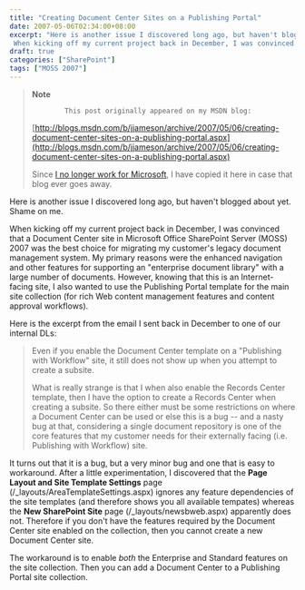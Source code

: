 ```yaml
---
title: "Creating Document Center Sites on a Publishing Portal"
date: 2007-05-06T02:34:00+08:00
excerpt: "Here is another issue I discovered long ago, but haven't blogged about yet. Shame on me. 
 When kicking off my current project back in December, I was convinced that a Document Center site in Microsoft Office SharePoint Server (MOSS) 2007 was the best..."
draft: true
categories: ["SharePoint"]
tags: ["MOSS 2007"]
---
```


> **Note**
> 
>             This post originally appeared on my MSDN blog:
> 
> 
> 
> [http://blogs.msdn.com/b/jjameson/archive/2007/05/06/creating-document-center-sites-on-a-publishing-portal.aspx](http://blogs.msdn.com/b/jjameson/archive/2007/05/06/creating-document-center-sites-on-a-publishing-portal.aspx)
> 
> 
> Since [I no longer work for Microsoft](/blog/jjameson/2011/09/02/last-day-with-microsoft), I have copied it here in case that blog                 ever goes away.


Here is another issue I discovered long ago, but haven't blogged about yet. Shame         on me.

When kicking off my current project back in December, I was convinced that a Document         Center site in Microsoft Office SharePoint Server (MOSS) 2007 was the best choice         for migrating my customer's legacy document management system. My primary reasons         were the enhanced navigation and other features for supporting an "enterprise document         library" with a large number of documents. However, knowing that this is an Internet-facing         site, I also wanted to use the Publishing Portal template for the main site collection         (for rich Web content management features and content approval workflows).

Here is the excerpt from the email I sent back in December to one of our internal         DLs:


> Even if you enable the Document Center template on a "Publishing with Workflow"             site, it still does not show up when you attempt to create a subsite.
> 
> What is really strange is that I when also enable the Records Center template, then             I have the option to create a Records Center when creating a subsite. So there either             must be some restrictions on where a Document Center can be used or else this is             a bug -- and a nasty bug at that, considering a single document repository is one             of the core features that my customer needs for their externally facing (i.e. Publishing             with Workflow) site.


It turns out that it is a bug, but a very minor bug and one that is easy to workaround.         After a little experimentation, I discovered that the **Page Layout and Site Template
            Settings** page (/\_layouts/AreaTemplateSettings.aspx) ignores any feature         dependencies of the site templates (and therefore shows you all available tempates)         whereas the **New SharePoint Site** page (/\_layouts/newsbweb.aspx)         apparently does not. Therefore if you don't have the features required by the Document         Center site enabled on the collection, then you cannot create a new Document Center         site.

The workaround is to enable *both* the Enterprise and Standard features on         the site collection. Then you can add a Document Center to a Publishing Portal site         collection.

